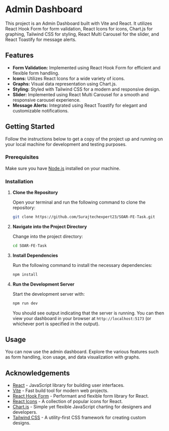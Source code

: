 # Admin Dashboard

This project is an Admin Dashboard built with Vite and React. It utilizes React Hook Form for form validation, React Icons for icons, Chart.js for graphing, Tailwind CSS for styling, React Multi Carousel for the slider, and React Toastify for message alerts.


## Features

- **Form Validation:** Implemented using React Hook Form for efficient and flexible form handling.
- **Icons:** Utilizes React Icons for a wide variety of icons.
- **Graphs:** Visual data representation using Chart.js.
- **Styling:** Styled with Tailwind CSS for a modern and responsive design.
- **Slider:** Implemented using React Multi Carousel for a smooth and responsive carousel experience.
- **Message Alerts:** Integrated using React Toastify for elegant and customizable notifications.

## Getting Started

Follow the instructions below to get a copy of the project up and running on your local machine for development and testing purposes.

### Prerequisites

Make sure you have [Node.js](https://nodejs.org/) installed on your machine.

### Installation

1. **Clone the Repository**

   Open your terminal and run the following command to clone the repository:

   ```bash
   git clone https://github.com/Surajtechexpert23/SOAR-FE-Task.git
   ```

2. **Navigate into the Project Directory**

   Change into the project directory:

   ```bash
   cd SOAR-FE-Task
   ```

3. **Install Dependencies**

   Run the following command to install the necessary dependencies:

   ```bash
   npm install
   ```

4. **Run the Development Server**

   Start the development server with:

   ```bash
   npm run dev
   ```

   You should see output indicating that the server is running. You can then view your dashboard in your browser at `http://localhost:5173` (or whichever port is specified in the output).

## Usage

You can now use the admin dashboard. Explore the various features such as form handling, icon usage, and data visualization with graphs.

## Acknowledgements

- [React](https://reactjs.org/) - JavaScript library for building user interfaces.
- [Vite](https://vitejs.dev/) - Fast build tool for modern web projects.
- [React Hook Form](https://react-hook-form.com/) - Performant and flexible form library for React.
- [React Icons](https://react-icons.github.io/react-icons/) - A collection of popular icons for React.
- [Chart.js](https://www.chartjs.org/) - Simple yet flexible JavaScript charting for designers and developers.
- [Tailwind CSS](https://tailwindcss.com/) - A utility-first CSS framework for creating custom designs.
